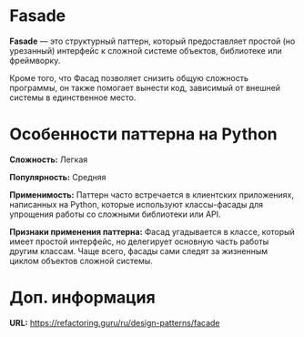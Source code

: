 # Fasade

**Fasade** — это структурный паттерн, который предоставляет простой (но урезанный) интерфейс к сложной системе объектов, библиотеке или фреймворку.

Кроме того, что Фасад позволяет снизить общую сложность программы, он также помогает вынести код, зависимый от внешней системы в единственное место.

# Особенности паттерна на Python

**Сложность:** Легкая

**Популярность:** Средняя

**Применимость:** Паттерн часто встречается в клиентских приложениях, написанных на Python, которые используют классы-фасады для упрощения работы со сложными библиотеки или API.

**Признаки применения паттерна:** Фасад угадывается в классе, который имеет простой интерфейс, но делегирует основную часть работы другим классам. Чаще всего, фасады сами следят за жизненным циклом объектов сложной системы.

# Доп. информация

**URL:** https://refactoring.guru/ru/design-patterns/facade
